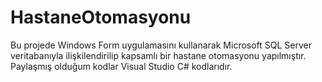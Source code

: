 # HastaneOtomasyonu
Bu projede Windows Form uygulamasını kullanarak Microsoft SQL Server veritabanıyla ilişkilendirilip kapsamlı bir hastane otomasyonu yapılmıştır.
Paylaşmış olduğum kodlar Visual Studio C# kodlarıdır.
